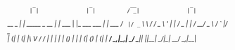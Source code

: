            _                 _            __                 _      
           | |               | |          / _|               | |     
   __ _  __| |_   _____ _ __ | |_    ___ | |_    ___ ___   __| | ___ 
  / _` |/ _` \ \ / / _ \ '_ \| __|  / _ \|  _|  / __/ _ \ / _` |/ _ \
 | (_| | (_| |\ V /  __/ | | | |_  | (_) | |   | (_| (_) | (_| |  __/
  \__,_|\__,_| \_/ \___|_| |_|\__|  \___/|_|    \___\___/ \__,_|\___|
      